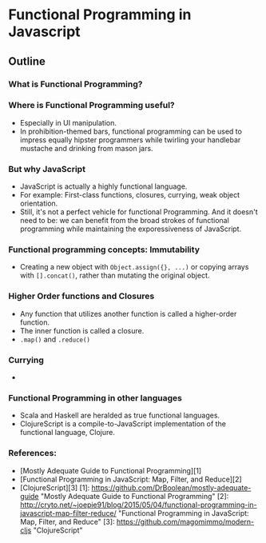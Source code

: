 # Functional Programming in Javascript

## Outline

### What is Functional Programming?

### Where is Functional Programming useful?
- Especially in UI manipulation.
- In prohibition-themed bars, functional programming can be used to impress equally hipster programmers while twirling your handlebar mustache and drinking from mason jars.

### But why JavaScript
- JavaScript is actually a highly functional language.
- For example: First-class functions, closures, currying, weak object orientation.
- Still, it's not a perfect vehicle for functional Programming. And it doesn't need to be: we can benefit from the broad strokes of functional programming while maintaining the exporessiveness of JavaScript.

### Functional programming concepts: Immutability
- Creating a new object with `Object.assign({}, ...)` or copying arrays with `[].concat()`, rather than mutating the original object. 

### Higher Order functions and Closures
- Any function that utilizes another function is called a higher-order function.
- The inner function is called a closure.
- `.map()` and `.reduce()`

### Currying
-

### Functional Programming in other languages
- Scala and Haskell are heralded as true functional languages.
- ClojureScript is a compile-to-JavaScript implementation of the functional language, Clojure.

### References:
- [Mostly Adequate Guide to Functional Programming][1]
- [Functional Programming in JavaScript: Map, Filter, and Reduce][2]
- [ClojureScript][3]
[1]: https://github.com/DrBoolean/mostly-adequate-guide "Mostly Adequate Guide to Functional Programming"
[2]: http://cryto.net/~joepie91/blog/2015/05/04/functional-programming-in-javascript-map-filter-reduce/ "Functional Programming in JavaScript: Map, Filter, and Reduce"
[3]: https://github.com/magomimmo/modern-cljs "ClojureScript"
